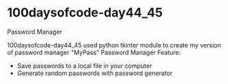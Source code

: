 # 100daysofcode-day44_45
Password Manager

100daysofcode-day44_45 used python tkinter module to create my version of password manager "MyPass"
Password Manager Feature:
  - Save passwords to a local file in your computer
  - Generate random passwords with password generator

